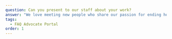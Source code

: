 ```yaml
---
question: Can you present to our staff about your work?
answer: "We love meeting new people who share our passion for ending housing discrimination and wish we could say yes to every request to conduct a workshop or presentation. However, our small team (only 4 staff!) fields more requests than we can handle. We encourage organizations to take advantage of our pre-recorded resources, online community, and public events to engage with Unlock NYC.\n\nWe do offer private trainings and workshops on a sliding scale fee to cover the cost of preparation and facilitation –\_[contact us](https://airtable.com/appfOQvWUNipVmUdR/shrUjHME2Vw4JBLHV \"Contact us\") if this is of interest to your organization.\n"
tags:
  - FAQ Advocate Portal
order: 1
---
```


